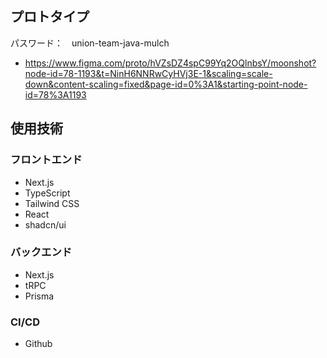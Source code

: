 ## プロトタイプ
パスワード：　union-team-java-mulch
- https://www.figma.com/proto/hVZsDZ4spC99Yq2OQlnbsY/moonshot?node-id=78-1193&t=NinH6NNRwCyHVj3E-1&scaling=scale-down&content-scaling=fixed&page-id=0%3A1&starting-point-node-id=78%3A1193

## 使用技術
### フロントエンド
- Next.js
- TypeScript
- Tailwind CSS
- React
- shadcn/ui

### バックエンド
- Next.js
- tRPC
- Prisma

### CI/CD
- Github 
